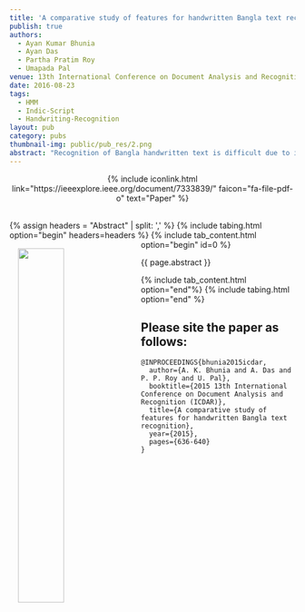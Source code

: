 ```yaml
---
title: 'A comparative study of features for handwritten Bangla text recognition'
publish: true
authors:
  - Ayan Kumar Bhunia
  - Ayan Das
  - Partha Pratim Roy
  - Umapada Pal
venue: 13th International Conference on Document Analysis and Recognition (ICDAR)
date: 2016-08-23
tags:
  - HMM
  - Indic-Script
  - Handwriting-Recognition
layout: pub
category: pubs
thumbnail-img: public/pub_res/2.png
abstract: "Recognition of Bangla handwritten text is difficult due to its complex nature of having modifiers and headlines features. This paper presents a comparative study of different features namely LGH (Local Gradient of Histogram), PHOG (Pyramid Histogram of Oriented Gradient), GABOR, G-PHOG (Combined GABOR and PHOG) and profile feature by Marti-Bunke when applied in middle zone recognition of Bangla words using Hidden Markov Model (HMM) based framework. For this purpose, a zone segmentation method is applied to extract the busy (middle) zones of handwritten words and features are extracted from the middle zone. The system has been tested on a sufficiently large and variation-rich dataset consisting of 11,253 training and 3,856 testing data. From the experiment, it has been noted that PHOG feature outperforms other features in middle zone recognition. Since PHOG feature outperform others, we use this feature for full word recognition, For this purpose initially upper and lower zone components are recognized by PHOG features and SVM classifier. Finally, the zone-wise results are combined by the context information of the corresponding components in each zone to obtain the word level recognition."
---
```


<center>
    {% include iconlink.html link="https://ieeexplore.ieee.org/document/7333839/" faicon="fa-file-pdf-o" text="Paper" %}
</center>
<br>

{% assign headers = "Abstract" | split: ',' %}
{% include tabing.html option="begin" headers=headers %}
    {% include tab_content.html option="begin" id=0 %}
        <img src="/{{ page.thumbnail-img }}" style="width: 40%; float: left; margin: 15px; ">
        <p style="text-align: justify;">{{ page.abstract }}</p>
    {% include tab_content.html option="end"%}
{% include tabing.html option="end" %}


## Please site the paper as follows:
~~~
@INPROCEEDINGS{bhunia2015icdar,
  author={A. K. Bhunia and A. Das and P. P. Roy and U. Pal}, 
  booktitle={2015 13th International Conference on Document Analysis and Recognition (ICDAR)}, 
  title={A comparative study of features for handwritten Bangla text recognition}, 
  year={2015}, 
  pages={636-640}
}
~~~
